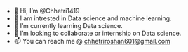 - 👋 Hi, I’m @Chhetri1419
- 👀 I am intrested in Data science and machine learning. 
- 🌱 I’m currently learning Data science. 
- 💞️ I’m looking to collaborate or internship on Data science. 
- 📫 You can reach me @ chhetriroshan601@gmail.com

<!---
Chhetri1419/Chhetri1419 is a ✨ special ✨ repository because its `README.md` (this file) appears on your GitHub profile.
You can click the Preview link to take a look at your changes.
--->
